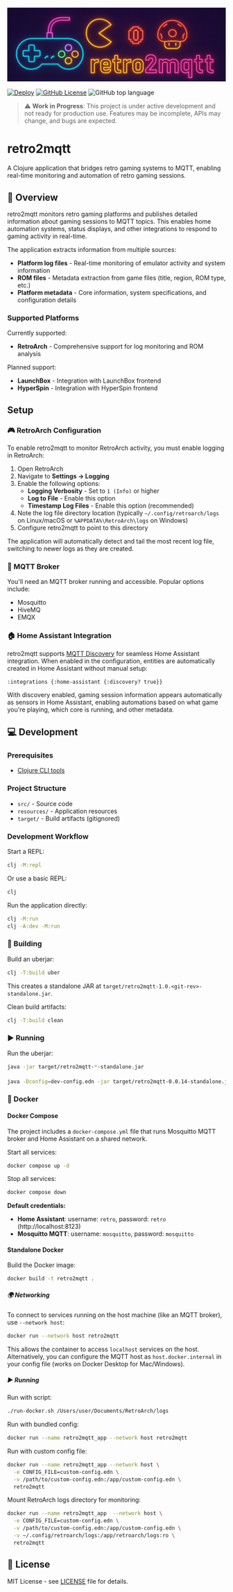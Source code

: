 ![alt text](docs/retro2mqtt_banner.png)

[![Deploy](https://github.com/ezand/retro2mqtt/actions/workflows/build.yml/badge.svg)](https://github.com/ezand/retro2mqtt/actions/workflows/build.yml)
[![GitHub License](https://img.shields.io/github/license/ezand/retro2mqtt)](https://choosealicense.com/licenses/mit/)
![GitHub top language](https://img.shields.io/github/languages/top/ezand/retro2mqtt)

> ⚠️ **Work in Progress**: This project is under active development and not ready for production use. Features may be
> incomplete, APIs may change, and bugs are expected.

# retro2mqtt

A Clojure application that bridges retro gaming systems to MQTT, enabling real-time monitoring and automation of retro
gaming sessions.

## 👀 Overview

retro2mqtt monitors retro gaming platforms and publishes detailed information about gaming sessions to MQTT topics. This
enables home automation systems, status displays, and other integrations to respond to gaming activity in real-time.

The application extracts information from multiple sources:

- **Platform log files** - Real-time monitoring of emulator activity and system information
- **ROM files** - Metadata extraction from game files (title, region, ROM type, etc.)
- **Platform metadata** - Core information, system specifications, and configuration details

### Supported Platforms

Currently supported:

- **RetroArch** - Comprehensive support for log monitoring and ROM analysis

Planned support:

- **LaunchBox** - Integration with LaunchBox frontend
- **HyperSpin** - Integration with HyperSpin frontend

## Setup

### 🎮 RetroArch Configuration

To enable retro2mqtt to monitor RetroArch activity, you must enable logging in RetroArch:

1. Open RetroArch
2. Navigate to **Settings → Logging**
3. Enable the following options:
    - **Logging Verbosity** - Set to `1 (Info)` or higher
    - **Log to File** - Enable this option
    - **Timestamp Log Files** - Enable this option (recommended)
4. Note the log file directory location (typically `~/.config/retroarch/logs` on Linux/macOS or
   `%APPDATA%\RetroArch\logs` on Windows)
5. Configure retro2mqtt to point to this directory

The application will automatically detect and tail the most recent log file, switching to newer logs as they are
created.

### 📡 MQTT Broker

You'll need an MQTT broker running and accessible. Popular options include:

- Mosquitto
- HiveMQ
- EMQX

### 🏠 Home Assistant Integration

retro2mqtt supports [MQTT Discovery](https://www.home-assistant.io/integrations/mqtt/#mqtt-discovery) for seamless
Home Assistant integration. When enabled in the configuration, entities are automatically created in Home Assistant
without manual setup:

```edn
:integrations {:home-assistant {:discovery? true}}
```

With discovery enabled, gaming session information appears automatically as sensors in Home Assistant, enabling
automations based on what game you're playing, which core is running, and other metadata.

## 💻 Development

### Prerequisites

- [Clojure CLI tools](https://clojure.org/guides/install_clojure)

### Project Structure

- `src/` - Source code
- `resources/` - Application resources
- `target/` - Build artifacts (gitignored)

### Development Workflow

Start a REPL:

```bash
clj -M:repl
```

Or use a basic REPL:

```bash
clj
```

Run the application directly:

```bash
clj -M:run
clj -A:dev -M:run
```

### 🔨 Building

Build an uberjar:

```bash
clj -T:build uber
```

This creates a standalone JAR at `target/retro2mqtt-1.0.<git-rev>-standalone.jar`.

Clean build artifacts:

```bash
clj -T:build clean
```

### ▶️ Running

Run the uberjar:

```bash
java -jar target/retro2mqtt-*-standalone.jar

java -Dconfig=dev-config.edn -jar target/retro2mqtt-0.0.14-standalone.jar
```

### 🐳 Docker

#### Docker Compose

The project includes a `docker-compose.yml` file that runs
Mosquitto MQTT broker and Home Assistant on a shared network.

Start all services:

```bash
docker compose up -d
```

Stop all services:

```bash
docker compose down
```

**Default credentials:**

- **Home Assistant**: username: `retro`, password: `retro` (http://localhost:8123)
- **Mosquitto MQTT**: username: `mosquitto`, password: `mosquitto`

#### Standalone Docker

Build the Docker image:

```bash
docker build -t retro2mqtt .
```

##### 🌍 Networking

To connect to services running on the host machine (like an MQTT broker), use `--network host`:

```bash
docker run --network host retro2mqtt
```

This allows the container to access `localhost` services on the host. Alternatively, you can configure the MQTT host
as `host.docker.internal` in your config file (works on Docker Desktop for Mac/Windows).

##### ▶️ Running

Run with script:

```bash
./run-docker.sh /Users/user/Documents/RetroArch/logs
```

Run with bundled config:

```bash
docker run --name retro2mqtt_app --network host retro2mqtt
```

Run with custom config file:

```bash
docker run --name retro2mqtt_app --network host \
  -e CONFIG_FILE=custom-config.edn \
  -v /path/to/custom-config.edn:/app/custom-config.edn \
  retro2mqtt
```

Mount RetroArch logs directory for monitoring:

```bash
docker run --name retro2mqtt_app  --network host \
  -e CONFIG_FILE=custom-config.edn \
  -v /path/to/custom-config.edn:/app/custom-config.edn \
  -v ~/.config/retroarch/logs:/app/retroarch/logs:ro \
  retro2mqtt
```

## 📃 License

MIT License - see [LICENSE](LICENSE) file for details.
